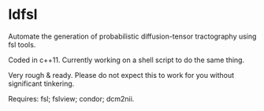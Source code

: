 ldfsl
=====

Automate the generation of probabilistic diffusion-tensor tractography using fsl tools.

Coded in c++11. Currently working on a shell script to do the same thing.

Very rough & ready. Please do not expect this to work for you without significant tinkering.

Requires: fsl; fslview; condor; dcm2nii.
